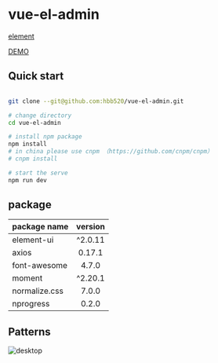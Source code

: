 # vue-el-admin

[element](http://element.eleme.io/2.0/#/zh-CN)

[DEMO](https://cipchk.github.io/ng-alain/)

## Quick start

```bash

git clone --git@github.com:hbb520/vue-el-admin.git

# change directory
cd vue-el-admin

# install npm package
npm install
# in china please use cnpm （https://github.com/cnpm/cnpm）
# cnpm install

# start the serve
npm run dev
```

## package



| package name | version |
| ------------ |:-----:|
| element-ui | ^2.0.11 |
| axios | 0.17.1 |
| font-awesome | 4.7.0 |
| moment | ^2.20.1 |
| normalize.css | 7.0.0 |
| nprogress | 0.2.0 |

## Patterns

![desktop](src/assets/patterns.png)

